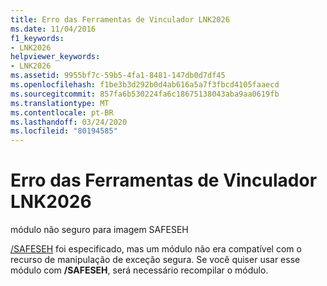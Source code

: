 ```yaml
---
title: Erro das Ferramentas de Vinculador LNK2026
ms.date: 11/04/2016
f1_keywords:
- LNK2026
helpviewer_keywords:
- LNK2026
ms.assetid: 9955bf7c-59b5-4fa1-8481-147db0d7df45
ms.openlocfilehash: f1be3b3d292b0d4ab616a5a7f3fbcd4105faaecd
ms.sourcegitcommit: 857fa6b530224fa6c18675138043aba9aa0619fb
ms.translationtype: MT
ms.contentlocale: pt-BR
ms.lasthandoff: 03/24/2020
ms.locfileid: "80194585"
---
```

# <a name="linker-tools-error-lnk2026"></a>Erro das Ferramentas de Vinculador LNK2026

módulo não seguro para imagem SAFESEH

[/SAFESEH](../../build/reference/safeseh-image-has-safe-exception-handlers.md) foi especificado, mas um módulo não era compatível com o recurso de manipulação de exceção segura. Se você quiser usar esse módulo com **/SAFESEH**, será necessário recompilar o módulo.
